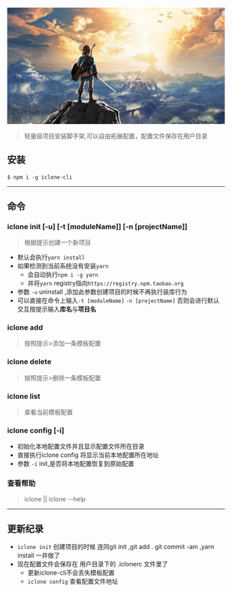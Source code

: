 ![my love](./logo.png)

> 轻量级项目安装脚手架,可以自由拓展配置，配置文件保存在用户目录

## 安装   
```
$ npm i -g iclone-cli
```
---

## 命令   
### iclone init [-u] [-t [moduleName]] [-n [projectName]]

> 根据提示创建一个新项目   
- 默认会执行`yarn install `
- 如果检测到当前系统没有安装`yarn`
    - 会自动执行`npm i -g yarn`
    - 并将`yarn` registry指向`https://registry.npm.taobao.org`
- 参数 `-u` uninstall ,添加此参数创建项目的时候不再执行装库行为
- 可以直接在命令上输入`-t [moduleName]` `-n [projectName]` 否则会进行默认交互按提示输入**库名**与**项目名**

### iclone add    
> 按照提示>添加一条模板配置       

### iclone delete    
> 按照提示>删除一条模板配置   

### iclone list   
> 查看当前模板配置   

### iclone config [-i]
- 初始化本地配置文件并且显示配置文件所在目录
- 直接执行iclone config 将显示当前本地配置所在地址
- 参数 `-i`  init,是否将本地配置恢复到原始配置

### 查看帮助  
> iclone || iclone --help  

----

## 更新纪录   
- `iclone init` 创建项目的时候 连同git init ,git add . git commit -am  ,yarn install 一并做了
- 现在配置文件会保存在 用户目录下的 .iclonerc 文件里了
    - 更新iclone-cli不会丢失模板配置
    - `iclone config` 查看配置文件地址


 